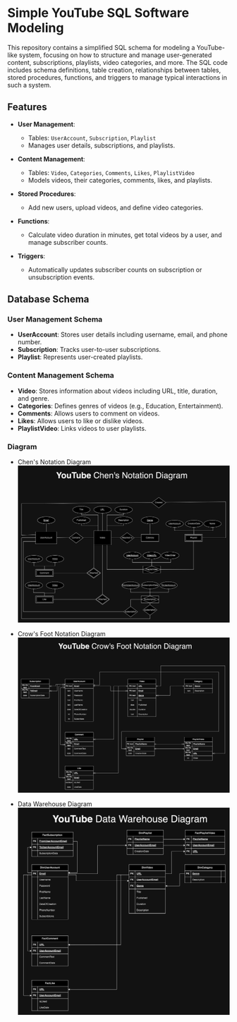 # Simple YouTube SQL Software Modeling

This repository contains a simplified SQL schema for modeling a YouTube-like system, focusing on how to structure and manage user-generated content, subscriptions, playlists, video categories, and more. The SQL code includes schema definitions, table creation, relationships between tables, stored procedures, functions, and triggers to manage typical interactions in such a system.

## Features

- **User Management**:
  - Tables: `UserAccount`, `Subscription`, `Playlist`
  - Manages user details, subscriptions, and playlists.

- **Content Management**:
  - Tables: `Video`, `Categories`, `Comments`, `Likes`, `PlaylistVideo`
  - Models videos, their categories, comments, likes, and playlists.

- **Stored Procedures**:
  - Add new users, upload videos, and define video categories.

- **Functions**:
  - Calculate video duration in minutes, get total videos by a user, and manage subscriber counts.

- **Triggers**:
  - Automatically updates subscriber counts on subscription or unsubscription events.

## Database Schema

### User Management Schema

- **UserAccount**: Stores user details including username, email, and phone number.
- **Subscription**: Tracks user-to-user subscriptions.
- **Playlist**: Represents user-created playlists.

### Content Management Schema

- **Video**: Stores information about videos including URL, title, duration, and genre.
- **Categories**: Defines genres of videos (e.g., Education, Entertainment).
- **Comments**: Allows users to comment on videos.
- **Likes**: Allows users to like or dislike videos.
- **PlaylistVideo**: Links videos to user playlists.

### Diagram

- Chen's Notation Diagram
![Chen'sNotationDiagram.png](Chen%27sNotationDiagram.png)


- Crow's Foot Notation Diagram
![Crow'sFootNotationDiagram.png](Crow%27sFootNotationDiagram.png)


- Data Warehouse Diagram
![DataWarehouseDiagram.png](DataWarehouseDiagram.png)